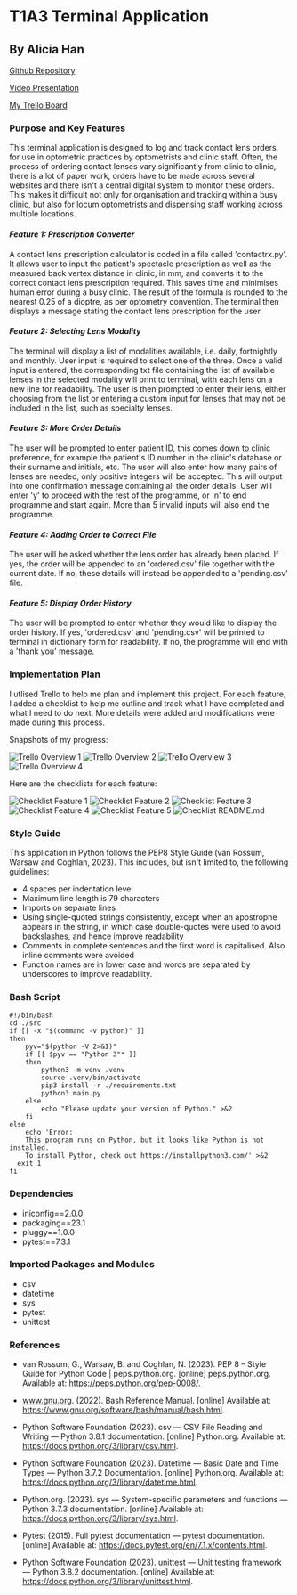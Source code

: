 # T1A3 Terminal Application
## By Alicia Han

[Github Repository](https://github.com/ahan-nz/CA-T1A3-TerminalApplication)

[Video Presentation](https://youtu.be/FTdp2enOZwI)

[My Trello Board](https://trello.com/b/ZHAu8luF/ca-t1a3-terminal-app)

### Purpose and Key Features

This terminal application is designed to log and track contact lens orders, for use in optometric practices by optometrists and clinic staff. Often, the process of ordering contact lenses vary significantly from clinic to clinic, there is a lot of paper work, orders have to be made across several websites and there isn't a central digital system to monitor these orders. This makes it difficult not only for organisation and tracking within a busy clinic, but also for locum optometrists and dispensing staff working across multiple locations.

#### ***Feature 1: Prescription Converter***

A contact lens prescription calculator is coded in a file called 'contactrx.py'. It allows user to input the patient's spectacle prescription as well as the measured back vertex distance in clinic, in mm, and converts it to the correct contact lens prescription required. This saves time and minimises human error during a busy clinic. The result of the formula is rounded to the nearest 0.25 of a dioptre, as per optometry convention. The terminal then displays a message stating the contact lens prescription for the user.

#### ***Feature 2: Selecting Lens Modality***

The terminal will display a list of modalities available, i.e. daily, fortnightly and monthly. User input is required to select one of the three. Once a valid input is entered, the corresponding txt file containing the list of available lenses in the selected modality will print to terminal, with each lens on a new line for readability. The user is then prompted to enter their lens, either choosing from the list or entering a custom input for lenses that may not be included in the list, such as specialty lenses.

#### ***Feature 3: More Order Details***

The user will be prompted to enter patient ID, this comes down to clinic preference, for example the patient's ID number in the clinic's database or their surname and initials, etc. The user will also enter how many pairs of lenses are needed, only positive integers will be accepted. This will output into one confirmation message containing all the order details. User will enter 'y' to proceed with the rest of the programme, or 'n' to end programme and start again. More than 5 invalid inputs will also end the programme.

#### ***Feature 4: Adding Order to Correct File***

The user will be asked whether the lens order has already been placed. If yes, the order will be appended to an 'ordered.csv' file together with the current date. If no, these details will instead be appended to a 'pending.csv' file.

#### ***Feature 5: Display Order History***

The user will be prompted to enter whether they would like to display the order history. If yes, 'ordered.csv' and 'pending.csv' will be printed to terminal in dictionary form for readability. If no, the programme will end with a 'thank you' message.

### Implementation Plan

I utlised Trello to help me plan and implement this project. For each feature, I added a checklist to help me outline and track what I have completed and what I need to do next. More details were added and modifications were made during this process.

Snapshots of my progress:

![Trello Overview 1](docs/trellooverview1.png)
![Trello Overview 2](docs/trellooverview2.png)
![Trello Overview 3](docs/trellooverview3.png)
![Trello Overview 4](docs/trellooverview4.png)

Here are the checklists for each feature:

![Checklist Feature 1](docs/trellofeature1.png)
![Checklist Feature 2](docs/trellofeature2.png)
![Checklist Feature 3](docs/trellofeature3.png)
![Checklist Feature 4](docs/trellofeature4.png)
![Checklist Feature 5](docs/trellofeature5.png)
![Checklist README.md](docs/trelloreadme.png)

### Style Guide

This application in Python follows the PEP8 Style Guide (van Rossum, Warsaw and Coghlan, 2023). This includes, but isn't limited to, the following guidelines:
* 4 spaces per indentation level
* Maximum line length is 79 characters
* Imports on separate lines
* Using single-quoted strings consistently, except when an apostrophe appears in the string, in which case double-quotes were used to avoid backslashes, and hence improve readability
* Comments in complete sentences and the first word is capitalised. Also inline comments were avoided
* Function names are in lower case and words are separated by underscores to improve readability.

### Bash Script

```
#!/bin/bash
cd ./src
if [[ -x "$(command -v python)" ]]
then
    pyv="$(python -V 2>&1)"
    if [[ $pyv == "Python 3"* ]]
    then
        python3 -m venv .venv 
        source .venv/bin/activate
        pip3 install -r ./requirements.txt
        python3 main.py
    else
        echo "Please update your version of Python." >&2
    fi 
else
    echo 'Error: 
    This program runs on Python, but it looks like Python is not installed.
    To install Python, check out https://installpython3.com/' >&2
  exit 1
fi

```

### Dependencies

* iniconfig==2.0.0
* packaging==23.1
* pluggy==1.0.0
* pytest==7.3.1

### Imported Packages and Modules

* csv
* datetime
* sys
* pytest 
* unittest

### References

* van Rossum, G., Warsaw, B. and Coghlan, N. (2023). PEP 8 – Style Guide for Python Code | peps.python.org. [online] peps.python.org. Available at: https://peps.python.org/pep-0008/.

* www.gnu.org. (2022). Bash Reference Manual. [online] Available at: https://www.gnu.org/software/bash/manual/bash.html.

* Python Software Foundation (2023). csv — CSV File Reading and Writing — Python 3.8.1 documentation. [online] Python.org. Available at: https://docs.python.org/3/library/csv.html.

* Python Software Foundation (2023). Datetime — Basic Date and Time Types — Python 3.7.2 Documentation. [online] Python.org. Available at: https://docs.python.org/3/library/datetime.html.

* Python.org. (2023). sys — System-specific parameters and functions — Python 3.7.3 documentation. [online] Available at: https://docs.python.org/3/library/sys.html.

* Pytest (2015). Full pytest documentation — pytest documentation. [online] Available at: https://docs.pytest.org/en/7.1.x/contents.html.

* Python Software Foundation (2023). unittest — Unit testing framework — Python 3.8.2 documentation. [online] Available at: https://docs.python.org/3/library/unittest.html.